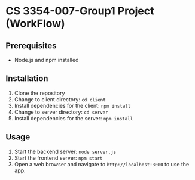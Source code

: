 # CS 3354-007-Group1 Project (WorkFlow)

## Prerequisites

- Node.js and npm installed

## Installation

1. Clone the repository
2. Change to client directory: `cd client`
3. Install dependencies for the client: `npm install`
4. Change to server directory: `cd server`
5. Install dependencies for the server: `npm install`

## Usage
1. Start the backend server: `node server.js`
2. Start the frontend server: `npm start`
3. Open a web browser and navigate to `http://localhost:3000` to use the app.
